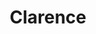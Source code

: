---
title: Clarence
year: 1929
opening_date: 1929-02-25
closing_date: 
layout: productions
image:
image_caption:
image_credit:
playbill:
category:
Theatre: Theatre Jacksonville
cast:
  Clarence: Henry Curtis
  Mr. Wheeler: Isaac Peiser
  Mrs. Wheeler: Amy Cavanagh
  Mrs. Martin: Anne C. Lalor
  Hubert Stem: Carl Cesery
  Dinwiddie: Carl Harris
  Della: Edith Pullen
  Bobby Wheeler: Karst Connell
  Violet Pinney: Louise Twitty
  Cora Wheeler: Nell Killinger
crew:
  Director:
    - Karst Connell
    - Margaret Pumpelly
    - Marie M. Graves
  Staging: 
    - Anne C. Lalor
    - Basil Walker
    - Margaret Pumpelly
  Props: John Richard Grether 
external_links:
---